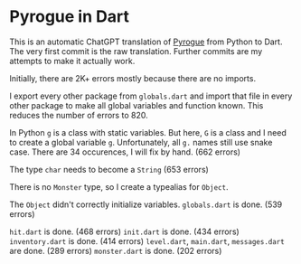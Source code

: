 Pyrogue in Dart
===============

This is an automatic ChatGPT translation of [Pyrogue](https://github.com/sma/pyrogue) from Python to Dart. The very first commit is the raw translation. Further commits are my attempts to make it actually work.

Initially, there are 2K+ errors mostly because there are no imports.

I export every other package from `globals.dart` and import that file in every other package to make all global variables and function known. This reduces the number of errors to 820.

In Python `g` is a class with static variables. But here, `G` is a class and I need to create a global variable `g`. Unfortunately, all `g.` names still use snake case. There are 34 occurences, I will fix by hand. (662 errors)

The type `char` needs to become a `String` (653 errors)

There is no `Monster` type, so I create a typealias for `Object`.

The `Object` didn't correctly initialize variables. `globals.dart` is done. (539 errors)

`hit.dart` is done. (468 errors)
`init.dart` is done. (434 errors)
`inventory.dart` is done. (414 errors)
`level.dart`, `main.dart`, `messages.dart` are done. (289 errors)
`monster.dart` is done. (202 errors)